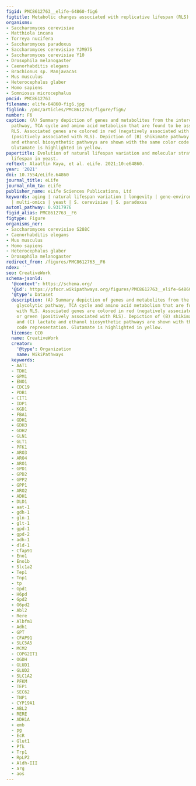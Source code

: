 ```yaml
---
figid: PMC8612763__elife-64860-fig6
figtitle: Metabolic changes associated with replicative lifespan (RLS)
organisms:
- Saccharomyces cerevisiae
- Matthiola incana
- Torreya nucifera
- Saccharomyces paradoxus
- Saccharomyces cerevisiae YJM975
- Saccharomyces cerevisiae Y10
- Drosophila melanogaster
- Caenorhabditis elegans
- Brachionus sp. Manjavacas
- Mus musculus
- Heterocephalus glaber
- Homo sapiens
- Somniosus microcephalus
pmcid: PMC8612763
filename: elife-64860-fig6.jpg
figlink: /pmc/articles/PMC8612763/figure/fig6/
number: F6
caption: (A) Summary depiction of genes and metabolites from the interconnected glycolytic
  pathway, TCA cycle and amino acid metabolism that are found to be associated with
  RLS. Associated genes are colored in red (negatively associated with RLS) or green
  (positively associated with RLS). Depiction of (B) shikimate pathway and (C) lactate
  and ethanol biosynthetic pathways are shown with the same color code representation.
  Glutamate is highlighted in yellow.
papertitle: Evolution of natural lifespan variation and molecular strategies of extended
  lifespan in yeast.
reftext: Alaattin Kaya, et al. eLife. 2021;10:e64860.
year: '2021'
doi: 10.7554/eLife.64860
journal_title: eLife
journal_nlm_ta: eLife
publisher_name: eLife Sciences Publications, Ltd
keywords: aging | natural lifespan variation | longevity | gene-environment interaction
  | multi-omics | yeast | S. cerevisiae | S. paradoxus
automl_pathway: 0.9317976
figid_alias: PMC8612763__F6
figtype: Figure
organisms_ner:
- Saccharomyces cerevisiae S288C
- Caenorhabditis elegans
- Mus musculus
- Homo sapiens
- Heterocephalus glaber
- Drosophila melanogaster
redirect_from: /figures/PMC8612763__F6
ndex: ''
seo: CreativeWork
schema-jsonld:
  '@context': https://schema.org/
  '@id': https://pfocr.wikipathways.org/figures/PMC8612763__elife-64860-fig6.html
  '@type': Dataset
  description: (A) Summary depiction of genes and metabolites from the interconnected
    glycolytic pathway, TCA cycle and amino acid metabolism that are found to be associated
    with RLS. Associated genes are colored in red (negatively associated with RLS)
    or green (positively associated with RLS). Depiction of (B) shikimate pathway
    and (C) lactate and ethanol biosynthetic pathways are shown with the same color
    code representation. Glutamate is highlighted in yellow.
  license: CC0
  name: CreativeWork
  creator:
    '@type': Organization
    name: WikiPathways
  keywords:
  - AAT1
  - TDH1
  - GPM1
  - ENO1
  - CDC19
  - PDB1
  - CIT1
  - IDP1
  - KGD1
  - FBA1
  - GDH1
  - GDH3
  - GDH2
  - GLN1
  - GLT1
  - PFK1
  - ARO3
  - ARO4
  - ARO1
  - GPD1
  - GPD2
  - GPP2
  - GPP1
  - ARO2
  - ADH1
  - DLD1
  - aat-1
  - gdh-1
  - gln-1
  - glt-1
  - gpd-1
  - gpd-2
  - adh-1
  - dld-1
  - Cfap91
  - Eno1
  - Eno1b
  - Slc1a2
  - Tep1
  - Tnp1
  - tp
  - Gpd1
  - H6pd
  - Gpd2
  - G6pd2
  - Abl2
  - Rere
  - Albfm1
  - Adh1
  - GPT
  - CFAP91
  - SLC5A5
  - MCM2
  - COPG2IT1
  - OGDH
  - GLUD1
  - GLUD2
  - SLC1A2
  - PFKM
  - TEP1
  - SEC62
  - TNP1
  - CYP19A1
  - ABL2
  - RERE
  - ADH1A
  - emb
  - pg
  - EcR
  - Glut1
  - Pfk
  - Trp1
  - RpLP2
  - Aldh-III
  - arg
  - aos
---
```

